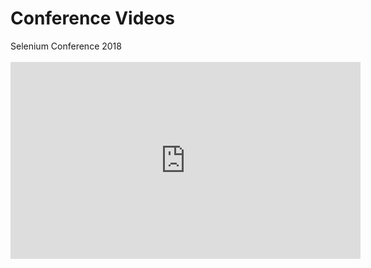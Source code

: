 <html>
  <head>
    <h1>Conference Videos</h1>
  </head>
  <body>
    <div>Selenium Conference 2018</div><br>
    <div>
    <iframe width="560" height="315" src="https://www.youtube.com/embed/NEFkwCNqYFM" title="YouTube video player" frameborder="0" allow="accelerometer; autoplay; clipboard-write; encrypted-media; gyroscope; picture-in-picture" allowfullscreen></iframe>
    </div>
      </body>
</html>
